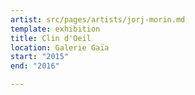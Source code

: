 ```yaml
---
artist: src/pages/artists/jorj-morin.md
template: exhibition
title: Clin d'Oeil
location: Galerie Gaïa
start: "2015"
end: "2016"

---
```

